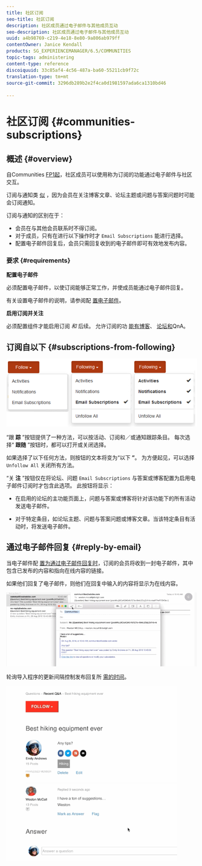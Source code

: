 ```yaml
---
title: 社区订阅
seo-title: 社区订阅
description: 社区成员通过电子邮件与其他成员互动
seo-description: 社区成员通过电子邮件与其他成员互动
uuid: a4b98769-c219-4e18-8e80-9a806ab979ff
contentOwner: Janice Kendall
products: SG_EXPERIENCEMANAGER/6.5/COMMUNITIES
topic-tags: administering
content-type: reference
discoiquuid: 33c85af4-4c56-487a-ba60-55211cb9f72c
translation-type: tm+mt
source-git-commit: 3296db289b2e2f4ca0d1981597ada6ca1310bd46

---
```



# 社区订阅 {#communities-subscriptions}

## 概述 {#overview}

自Communities [FP1起](deploy-communities.md#latestfeaturepack)，社区成员可以使用称为订阅的功能通过电子邮件与社区交互。

订阅与通知类 [似](notifications.md) ，因为会员在关注博客文章、论坛主题或问题与答案问题时可能会订阅通知。

订阅与通知的区别在于：

* 会员在与其他会员联系时不得订阅。
* 对于成员，只有在进行以下操作时才 `Email Subscriptions` 能进行选择。
* 配置电子邮件回复后，会员只需回复收到的电子邮件即可有效地发布内容。

### 要求 {#requirements}

**配置电子邮件**

必须配置电子邮件，以使订阅能够正常工作，并使成员能通过电子邮件回复。

有关设置电子邮件的说明，请参阅配 [置电子邮件](email.md)。

**启用订阅并关注**

必须配置组件才能启用订阅 *和* 后续。 允许订阅的功 [能有博客](blog-feature.md)、 [论坛](forum.md)[和](working-with-qna.md)QnA。

## 订阅自以下 {#subscriptions-from-following}

![chlimage_1-5](assets/chlimage_1-5.png)

“跟 **踪** ”按钮提供了一种方法，可以按活动、订阅和／或通知跟踪条目。 每次选择“ **跟随** ”按钮时，都可以打开或关闭选择。

如果选择了以下任何方法，则按钮的文本将变为“以下 **”**。 为方便起见，可以选择 `Unfollow All` 关闭所有方法。

“关 **注** ”按钮仅在将论坛、问题 `Email Subscriptions` 与答案或博客配置为启用电子邮件订阅时才包含此选项。 此按钮将显示：

* 在启用的论坛的主功能页面上，问题与答案或博客将针对该功能下的所有活动发送电子邮件。

* 对于特定条目，如论坛主题、问题与答案问题或博客文章。当该特定条目有活动时，将发送电子邮件。

## 通过电子邮件回复 {#reply-by-email}

当电子邮件配 [置为通过电子邮件回复时](email.md#configure-polling-importer)，订阅的会员将收到一封电子邮件，其中包含已发布的内容和指向在线内容的链接。

如果他们回复了电子邮件，则他们在回复中输入的内容将显示为在线内容。

![chlimage_1-6](assets/chlimage_1-6.png)

轮询导入程序的更新间隔控制发布回复所 [需的时间](email.md#configure-polling-importer)。

![chlimage_1-7](assets/chlimage_1-7.png)


